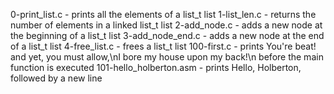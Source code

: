 0-print_list.c          - prints all the elements of a list_t list
1-list_len.c            - returns the number of elements in a linked list_t list
2-add_node.c            - adds a new node at the beginning of a list_t list
3-add_node_end.c        - adds a new node at the end of a list_t list
4-free_list.c           - frees a list_t list
100-first.c             - prints You're beat! and yet, you must allow,\nI bore my house upon my back!\n before the main                          function is executed
101-hello_holberton.asm - prints Hello, Holberton, followed by a new line
